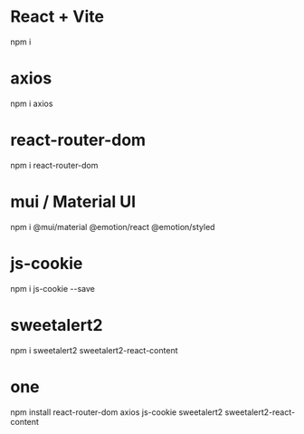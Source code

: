 # React + Vite
npm i

# axios
npm i axios

# react-router-dom
npm i react-router-dom

# mui / Material UI
npm i @mui/material @emotion/react @emotion/styled

# js-cookie
npm i js-cookie --save

# sweetalert2
npm i sweetalert2 sweetalert2-react-content

# one
npm install react-router-dom axios js-cookie sweetalert2 sweetalert2-react-content